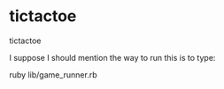 tictactoe
=========

tictactoe

I suppose I should mention the way to run this is to type:

ruby lib/game_runner.rb